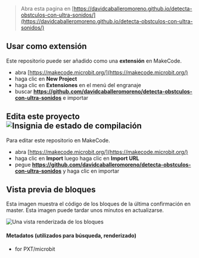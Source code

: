 
> Abra esta pagina en [https://davidcaballeromoreno.github.io/detecta-obstculos-con-ultra-sonidos/](https://davidcaballeromoreno.github.io/detecta-obstculos-con-ultra-sonidos/)

## Usar como extensión

Este repositorio puede ser añadido como una **extensión** en MakeCode.

* abra [https://makecode.microbit.org/](https://makecode.microbit.org/)
* haga clic en **New Project**
* haga clic en **Extensiones** en el menú del engranaje
* buscar **https://github.com/davidcaballeromoreno/detecta-obstculos-con-ultra-sonidos** e importar

## Edita este proyecto ![Insignia de estado de compilación](https://github.com/davidcaballeromoreno/detecta-obstculos-con-ultra-sonidos/workflows/MakeCode/badge.svg)

Para editar este repositorio en MakeCode.

* abra [https://makecode.microbit.org/](https://makecode.microbit.org/)
* haga clic en **Import** luego haga clic en **Import URL**
* pegue **https://github.com/davidcaballeromoreno/detecta-obstculos-con-ultra-sonidos** y haga clic en importar

## Vista previa de bloques

Esta imagen muestra el código de los bloques de la última confirmación en master.
Esta imagen puede tardar unos minutos en actualizarse.

![Una vista renderizada de los bloques](https://github.com/davidcaballeromoreno/detecta-obstculos-con-ultra-sonidos/raw/master/.github/makecode/blocks.png)

#### Metadatos (utilizados para búsqueda, renderizado)

* for PXT/microbit
<script src="https://makecode.com/gh-pages-embed.js"></script><script>makeCodeRender("{{ site.makecode.home_url }}", "{{ site.github.owner_name }}/{{ site.github.repository_name }}");</script>
